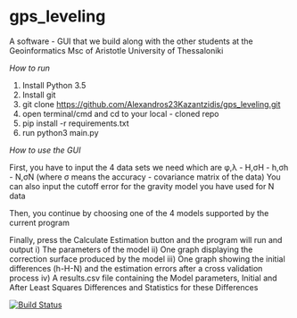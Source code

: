 # gps_leveling


A software - GUI that we build along with the other students at the Geoinformatics Msc of Aristotle University of Thessaloniki

*How to run*

1. Install Python 3.5
2. Install git
3. git clone https://github.com/Alexandros23Kazantzidis/gps_leveling.git
4. open terminal/cmd and cd to your local - cloned repo
5. pip install -r requirements.txt
6. run python3 main.py

*How to use the GUI*

First, you have to input the 4 data sets we need which are
φ,λ - H,σΗ - h,σh - N,σN (where σ means the accuracy - covariance matrix of the data)
You can also input the cutoff error for the gravity model you have used for N data

Then, you continue by choosing one of the 4 models supported by the current program

Finally, press the Calculate Estimation button and the program will run and output
i) The parameters of the model
ii) One graph displaying the correction surface produced by the model
iii) One graph showing the initial differences (h-H-N) and the estimation errors after
a cross validation process
iv) A results.csv file containing the Model parameters, Initial and After Least Squares
Differences and Statistics for these Differences



[![Build Status](https://travis-ci.org/Alexandros23Kazantzidis/gps_leveling.svg?branch=master)](https://travis-ci.org/Alexandros23Kazantzidis/gps_leveling)
